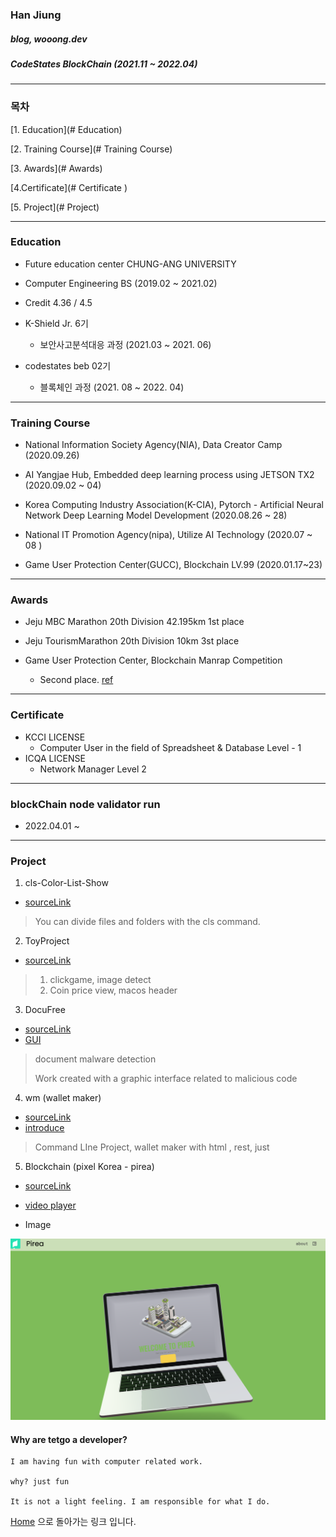 ### Han Jiung 

##### blog, wooong.dev



##### CodeStates BlockChain (2021.11 ~ 2022.04)

***



### 목차

[1. Education](# Education)

[2. Training Course](# Training Course)

[3. Awards](# Awards)

[4.Certificate](# Certificate )

[5. Project](# Project)



***



### Education



-  Future education center CHUNG-ANG UNIVERSITY 
  - Computer Engineering BS (2019.02 ~ 2021.02)
  - Credit 4.36 / 4.5
  
  
  
- K-Shield Jr. 6기
  - 보안사고분석대응 과정 (2021.03 ~ 2021. 06)
  
  
  
- codestates beb 02기
  
  - 블록체인 과정 (2021. 08 ~ 2022. 04)


***



### Training Course



- National Information Society Agency(NIA), Data Creator Camp (2020.09.26)

- AI Yangjae Hub, Embedded deep learning process using JETSON TX2 (2020.09.02 ~ 04)

- Korea Computing Industry Association(K-CIA), Pytorch - Artificial Neural Network Deep Learning Model Development (2020.08.26 ~ 28)

- National IT Promotion Agency(nipa), Utilize AI Technology (2020.07 ~ 08 )

- Game User Protection Center(GUCC), Blockchain LV.99 (2020.01.17~23)

  



***



### Awards

- Jeju MBC Marathon 20th Division 42.195km 1st place

- Jeju TourismMarathon 20th Division 10km 3st place

- Game User Protection Center, Blockchain Manrap Competition
  - Second place. [ref](http://gamefocus.co.kr/detail.php?number=102179)
  
    

***



### Certificate



- KCCI LICENSE
  - Computer User in the field of Spreadsheet & Database Level - 1
- ICQA LICENSE
  - Network Manager Level 2



***

### blockChain node validator run

- 2022.04.01 ~







***



### Project

 

1. cls-Color-List-Show

- [sourceLink](https://github.com/tetgo/cls)

> You can divide files and folders with the cls command.



2. ToyProject

- [sourceLink](https://github.com/tetgo/ToyProject)

> 1. clickgame, image detect
> 2. Coin price view, macos header



3. DocuFree

- [sourceLink](https://github.com/rjursi/DocuFree)
- [GUI](https://github.com/tetgo/GUI)

> document malware detection
>
> Work created with a graphic interface related to malicious code



4. wm (wallet maker)

- [sourceLink](https://github.com/tetgo/wm)
- [introduce](https://wooong.dev/38)

> Command LIne Project, wallet maker with html , rest, just



5. Blockchain (pixel Korea - pirea)

- [sourceLink](https://github.com/codestates/BEB_02_pirea)

- [video player](https://drive.google.com/file/d/1-8TBhvpNMflwMd7jhKCoID51mSIfuWb9/view?usp=sharing)

- Image

![blockchain_pirea](./static/assets/image_notebook.png)







#### Why are tetgo a developer?

```
I am having fun with computer related work.

why? just fun

It is not a light feeling. I am responsible for what I do.
```



[Home](https://tetgo.github.io/) 으로 돌아가는 링크 입니다.

